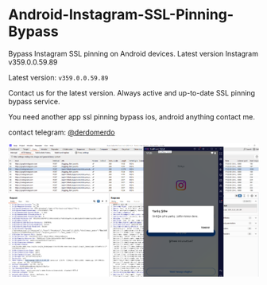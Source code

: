 # Android-Instagram-SSL-Pinning-Bypass
Bypass Instagram SSL pinning on Android devices. Latest version Instagram v359.0.0.59.89

Latest version: `v359.0.0.59.89`

Contact us for the latest version.
Always active and up-to-date SSL pinning bypass service.

You need another app ssl pinning bypass ios, android anything contact me.  

contact telegram: [@derdomerdo](https://t.me/derdomerdo)

![Instagram Android APK SSL Bypass](https://raw.githubusercontent.com/merdw/Android-Instagram-SSL-Pinning-Bypass/refs/heads/main/insta359.png)
